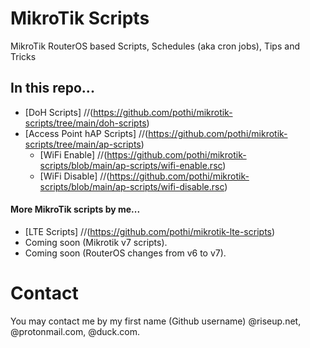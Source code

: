 # MikroTik Scripts

MikroTik RouterOS based Scripts, Schedules (aka cron jobs), Tips and Tricks

## In this repo...

- [DoH Scripts] //(https://github.com/pothi/mikrotik-scripts/tree/main/doh-scripts)
- [Access Point hAP Scripts] //(https://github.com/pothi/mikrotik-scripts/tree/main/ap-scripts)
  - [WiFi Enable] //(https://github.com/pothi/mikrotik-scripts/blob/main/ap-scripts/wifi-enable.rsc)
  - [WiFi Disable] //(https://github.com/pothi/mikrotik-scripts/blob/main/ap-scripts/wifi-disable.rsc)

#### More MikroTik scripts by me...

- [LTE Scripts] //(https://github.com/pothi/mikrotik-lte-scripts)
- Coming soon (Mikrotik v7 scripts).
- Coming soon (RouterOS changes from v6 to v7).

# Contact

You may contact me by my first name (Github username) @riseup.net, @protonmail.com, @duck.com.
